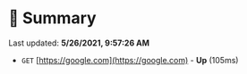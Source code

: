 # 📖 Summary
Last updated: **5/26/2021, 9:57:26 AM**

- `GET` [https://google.com](https://google.com) - **Up** (105ms)
